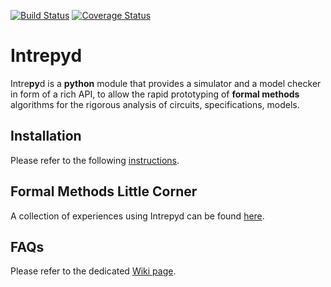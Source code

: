 [![Build Status](https://travis-ci.org/formalmethods/intrepyd.svg?branch=master)](https://travis-ci.org/formalmethods/intrepyd)
[![Coverage Status](https://coveralls.io/repos/github/formalmethods/intrepyd/badge.svg?branch=master)](https://coveralls.io/github/formalmethods/intrepyd?branch=master)

# Intrepyd
Intre**py**d is a **python** module that provides a simulator and a model checker in form of
a rich API, to allow the rapid prototyping of **formal methods** algorithms
for the rigorous analysis of circuits, specifications, models.

## Installation
Please refer to the following [instructions](INSTALL.md).

## Formal Methods Little Corner
A collection of experiences using Intrepyd can be found [here](https://formalmethods.github.io).

## FAQs
Please refer to the dedicated [Wiki page](https://github.com/formalmethods/intrepyd/wiki/FAQs).
